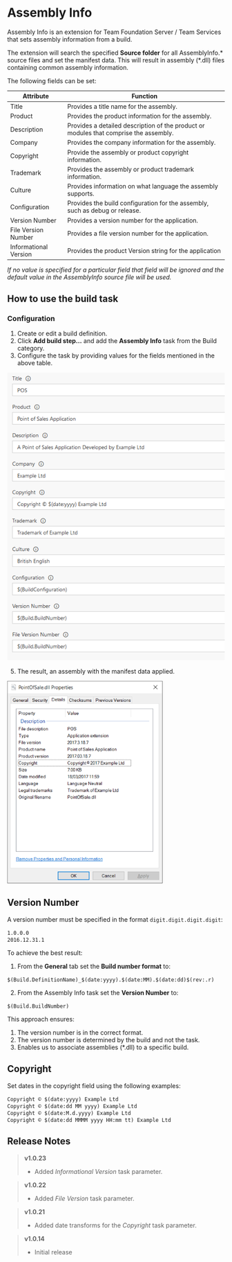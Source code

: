 # Assembly Info
Assembly Info is an extension for Team Foundation Server / Team Services that sets assembly information from a build.

The extension will search the specified **Source folder** for all AssemblyInfo.\* source files and set the manifest data. This will result in assembly (*.dll) files containing common assembly information.

The following fields can be set:

| Attribute | Function |
|-----------|-----------|
| Title | Provides a title name for the assembly. |
| Product | Provides the product information for the assembly. |
| Description | Provides a detailed description of the product or modules that comprise the assembly. |
| Company | Provides the company information for the assembly. |
| Copyright | Provide the assembly or product copyright information. |
| Trademark | Provides the assembly or product trademark information. |
| Culture | Provides information on what language the assembly supports. |
| Configuration | Provides the build configuration for the assembly, such as debug or release. |
| Version Number | Provides a version number for the application. |
| File Version Number | Provides a file version number for the application. |
| Informational Version | Provides the product Version string for the application |

*If no value is specified for a particular field that field will be ignored and the default value in the AssemblyInfo source file will be used.*

## How to use the build task
### Configuration
1. Create or edit a build definition.
3. Click **Add build step...** and add the **Assembly Info** task from the Build category.
4. Configure the task by providing values for the fields mentioned in the above table.  

  ![Assembly Info task parameters](images/Task_Parameters.png)

5. The result, an assembly with the manifest data applied.  

  ![Assembly Info Set](images/Assembly_Manifest_Data.png)

## Version Number
A version number must be specified in the format `digit.digit.digit.digit`:  
```
1.0.0.0
2016.12.31.1
```
To achieve the best result:
1. From the **General** tab set the **Build number format** to:
```
$(Build.DefinitionName)_$(date:yyyy).$(date:MM).$(date:dd)$(rev:.r)
```
2. From the Assembly Info task set the **Version Number** to:
```
$(Build.BuildNumber)
```
This approach ensures:
1. The version number is in the correct format.
2. The version number is determined by the build and not the task.
3. Enables us to associate assemblies (*.dll) to a specific build.

## Copyright
Set dates in the copyright field using the following examples:  
```
Copyright © $(date:yyyy) Example Ltd  
Copyright © $(date:dd MM yyyy) Example Ltd  
Copyright © $(date:M.d.yyyy) Example Ltd  
Copyright © $(date:dd MMMM yyyy HH:mm tt) Example Ltd
```

## Release Notes

> **v1.0.23**
> - Added *Informational Version* task parameter.

> **v1.0.22**
> - Added *File Version* task parameter.

> **v1.0.21**
> - Added date transforms for the *Copyright* task parameter.

> **v1.0.14**
> - Initial release